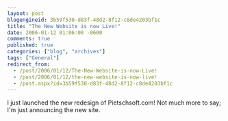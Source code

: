 ```yaml
---
layout: post
blogengineid: 3b59f530-d83f-48d2-8f12-c8de4203bf1c
title: "The New Website is now Live!"
date: 2006-01-12 01:06:00 -0600
comments: true
published: true
categories: ["blog", "archives"]
tags: ["General"]
redirect_from: 
  - /post/2006/01/12/The-New-Website-is-now-Live!
  - /post/2006/01/12/the-new-website-is-now-live!
  - /post.aspx?id=3b59f530-d83f-48d2-8f12-c8de4203bf1c
---
```

<!-- more -->
<p>I just launched the new redesign of Pietschsoft.com! Not much more to say; I'm just announcing the new site.</p>
